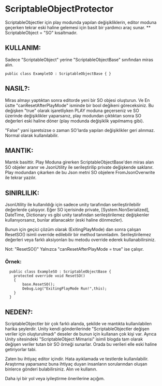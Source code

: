 # ScriptableObjectProtector
ScriptableObjectler için play modunda yapılan değişikliklerin, editor moduna geçerken tekrar eski haline gelemesi için basit bir yardımcı araç sunar.
** ScriptableObject = "SO" kısaltmadır.
## KULLANIM:
Sadece "ScriptableObject" yerine "ScriptableObjectBase" sınıfından miras alın.
```
public class ExampleSO : ScriptableObjectBase { }
```
## NASIL?:
Miras almayı yaptıktan sonra editorde yeni bir SO objesi oluşturun. Ve En üstte "canResetAfterPlayMode" isminde bir bool değikeni göreceksiniz. Bu değişken "true" olarak işaretliyken PLAY moduna geçerseniz ve SO üzerinde değişiklikler yaparsanız, play modundan çıktıktan sonra SO değerleri eski haline döner (play modunda değişiklik yapılmamış gibi). 

"False" yani işaretsizse o zaman SO'larda yapılan değişiklikler geri alınmaz. Normal olarak kullanılabilir.

## MANTIK:
Mantık basittir. Play Moduna girerken ScriptableObjectBase'den miras alan SO objeler aranır ve JsonUtility ile serileştirilip private değişkende saklanır. Play modundan çıkarken de bu Json metni SO objelere FromJsonOverwrite ile tekrar yazılır.

## SINIRLILIK:
JsonUtility ile kullanıldığı için sadece unity tarafından serileştirilebilir değerlerde çalışıyor. Eğer SO içerisinde private, [System.NonSerialized], DateTime, Dictionary vs gibi unity tarafından serileştirilemez değişkenler kullanıyorsanız, bunlar atlanacaktır (eski haline dönmezler). 

Bunun için geçici çözüm olarak (ExitingPlayMode) dan sonra çalışan ResetSO() isimli override edilebilir bir method tanımladım. Serileştirilemez değerleri veya farklı aksiyonları bu metodu override ederek kullanabilirsiniz.

Not: "ResetSO()" Yalnızca "canResetAfterPlayMode = true" ise çalışır.

### Örnek:
```
  public class ExampleSO : ScriptableObjectBase { 
    protected override void ResetSO()
    {
        base.ResetSO();
        Debug.Log("ExitingPlayMode Run!",this);
    }
  }
```

## NEDEN?:
ScriptableObjectler bir çok farklı alanda, şekilde ve mantıkta kullanılabilen harika şeylerdir. Unity kendi gönderilerinde "ScriptableObjectler değişen veriler için oluşturulmadı" deseler de bunun için kullanan çok kişi var. Ayrıca Unity sitesindeki "ScriptableObject Mimarisi" isimli blogda tam olarak değişen veriler tutan bir SO örneği sunarlar. Orada bu verileri elle eski haline getiriyorlar tabi.

Zaten bu ihtiyaç editor içindir. Hata ayıklamada ve testlerde kullanılabilir. Araştırma yaparsanız buna ihtiyaç duyan insanların sorularından oluşan binlerce gönderi bulabilirsiniz. Alın ve kullanın.

Daha iyi bir yol veya iyileştirme önerilerine açığım.

